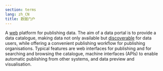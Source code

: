 ```yaml
---
section: terms
lang: zh_CN
title: 数据门户
---
```


A [web](/glossary/en/terms/web/) platform for publishing data. The aim of a data portal is to provide a data catalogue, making data not only available but [discoverable](/glossary/en/terms/discoverable/) for data users, while offering a convenient publishing workflow for publishing organisations. Typical features are web interfaces for publishing and for searching and browsing the catalogue, machine interfaces (APIs) to enable automatic publishing from other systems, and data preview and visualisation. 